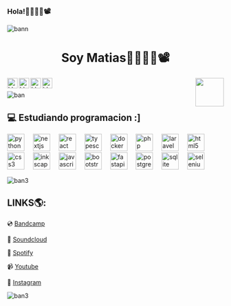 ### Hola!👋👨‍💻🎨📽️


![bann](https://github.com/lllit/lllit/assets/106929604/110db89f-0a82-42f7-903b-a5028c4c5a52)

<h1 align="center">Soy Matias👋👨‍💻🎨📽️</h1>



<a href="https://www.instagram.com/lllit_3/">
  <img align="left" alt="LLLIT Instagram" width="24px" src="https://cdn.jsdelivr.net/npm/simple-icons@v3/icons/instagram.svg" />
</a>
<a href="https://www.youtube.com/@lllit">
  <img align="left" alt="LLLIT Youtube" width="24px" src="https://cdn.jsdelivr.net/npm/simple-icons@v3/icons/youtube.svg" />
</a>
<a href="https://www.youtube.com/@lllit">
  <img align="left" alt="LLLIT Bandcamp" width="24px" src="https://cdn.jsdelivr.net/npm/simple-icons@v3/icons/bandcamp.svg" />
</a>
<a href="https://open.spotify.com/intl-es/artist/0oL7mgftYGFe5wWq0b9G4g?si=T4kfrAJfSOKdfSvczIIcbQ">
  <img align="left" alt="LLLIT Spotify" width="24px" src="https://cdn.jsdelivr.net/npm/simple-icons@v3/icons/spotify.svg" />
</a>

<img align='right' src='https://i.giphy.com/xThuWaMQyZlsnkMRnW.webp' width='66'>
<br>





![ban](https://github.com/lllit/lllit/assets/106929604/db00501a-9989-4c60-9277-25a5d7f26f03)






## 💻 Estudiando programacion :]

<div align="left">
  <img src="https://cdn.jsdelivr.net/gh/devicons/devicon/icons/python/python-original.svg" height="40" alt="python logo"  />
  <img width="12" />
  <img src="https://cdn.jsdelivr.net/gh/devicons/devicon/icons/nextjs/nextjs-original.svg" height="40" alt="nextjs logo"  />
  <img width="12" />
  <img src="https://cdn.jsdelivr.net/gh/devicons/devicon/icons/react/react-original.svg" height="40" alt="react logo"  />
  <img width="12" />
  <img src="https://cdn.jsdelivr.net/gh/devicons/devicon/icons/typescript/typescript-original.svg" height="40" alt="typescript logo"  />
  <img width="12" />
  <img src="https://cdn.jsdelivr.net/gh/devicons/devicon/icons/docker/docker-original.svg" height="40" alt="docker logo"  />
  <img width="12" />
  <img src="https://cdn.jsdelivr.net/gh/devicons/devicon/icons/php/php-original.svg" height="40" alt="php logo"  />
  <img width="12" />
  <img src="https://cdn.jsdelivr.net/gh/devicons/devicon/icons/laravel/laravel-original.svg" height="40" alt="laravel logo"  />
  <img width="12" />
  <img src="https://cdn.jsdelivr.net/gh/devicons/devicon/icons/html5/html5-original.svg" height="40" alt="html5 logo"  />
  <img width="12" />
  <img src="https://cdn.jsdelivr.net/gh/devicons/devicon/icons/css3/css3-original.svg" height="40" alt="css3 logo"  />
  <img width="12" />
  <img src="https://cdn.jsdelivr.net/gh/devicons/devicon/icons/inkscape/inkscape-original.svg" height="40" alt="inkscape logo"  />
  <img width="12" />
  <img src="https://cdn.jsdelivr.net/gh/devicons/devicon/icons/javascript/javascript-original.svg" height="40" alt="javascript logo"  />
  <img width="12" />
  <img src="https://cdn.jsdelivr.net/gh/devicons/devicon/icons/bootstrap/bootstrap-original.svg" height="40" alt="bootstrap logo"  />
  <img width="12" />
  <img src="https://cdn.jsdelivr.net/gh/devicons/devicon/icons/fastapi/fastapi-original.svg" height="40" alt="fastapi logo"  />
  <img width="12" />
  <img src="https://cdn.jsdelivr.net/gh/devicons/devicon/icons/postgresql/postgresql-original.svg" height="40" alt="postgresql logo"  />
  <img width="12" />
  <img src="https://cdn.jsdelivr.net/gh/devicons/devicon/icons/sqlite/sqlite-original.svg" height="40" alt="sqlite logo"  />
  <img width="12" />
  <img src="https://cdn.jsdelivr.net/gh/devicons/devicon/icons/selenium/selenium-original.svg" height="40" alt="selenium logo"  />
</div>

![ban3](https://github.com/lllit/lllit/assets/106929604/d998019f-0cfb-4d88-ad30-6e47222d811b)





## LINKS🌎:

💿 [Bandcamp](https://lllit3.bandcamp.com/) 

🎵 [Soundcloud](https://soundcloud.com/lllit_3) 

🎵 [Spotify](https://open.spotify.com/intl-es/artist/0oL7mgftYGFe5wWq0b9G4g?si=T4kfrAJfSOKdfSvczIIcbQ) 

📹 [Youtube](https://www.youtube.com/@lllit) 

📱 [Instagram](https://www.instagram.com/lllit_3/) 

![ban3](https://github.com/lllit/lllit/assets/106929604/79111736-04a2-49a5-aef2-b5485957ed85)


